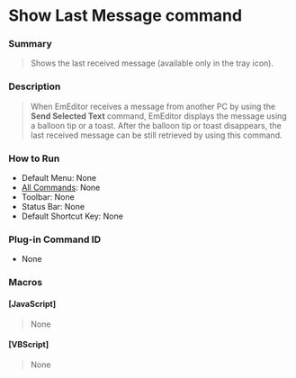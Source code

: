 # Show Last Message command

### Summary

> Shows the last received message (available only in the tray icon).

### Description

> When EmEditor receives a message from another PC by using the **Send Selected Text** command, EmEditor displays the message using a balloon tip or a toast. After the balloon tip or
> toast disappears, the last received message can be still retrieved by using this command.

### How to Run

- Default Menu: None
- [All Commands](../tools/all_commands): None
- Toolbar: None
- Status Bar: None
- Default Shortcut Key: None

### Plug-in Command ID

- None

### Macros

#### \[JavaScript\]

> None

#### \[VBScript\]

> None
